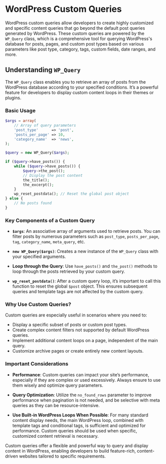 # WordPress Custom Queries

WordPress custom queries allow developers to create highly customized and specific content queries that go beyond the default post queries generated by WordPress. These custom queries are powered by the `WP_Query` class, which is a comprehensive tool for querying WordPress's database for posts, pages, and custom post types based on various parameters like post type, category, tags, custom fields, date ranges, and more.

## Understanding `WP_Query`

The `WP_Query` class enables you to retrieve an array of posts from the WordPress database according to your specified conditions. It’s a powerful feature for developers to display custom content loops in their themes or plugins.

### Basic Usage

```php
$args = array(
    // Array of query parameters
    'post_type'      => 'post',
    'posts_per_page' => 10,
    'category_name'  => 'news',
);

$query = new WP_Query($args);

if ($query->have_posts()) {
    while ($query->have_posts()) {
        $query->the_post();
        // Display the post content
        the_title();
        the_excerpt();
    }
    wp_reset_postdata(); // Reset the global post object
} else {
    // No posts found
}
```

### Key Components of a Custom Query

- **`$args`**: An associative array of arguments used to retrieve posts. You can filter posts by numerous parameters such as `post_type`, `posts_per_page`, `tag`, `category_name`, `meta_query`, etc.

- **`new WP_Query($args)`**: Creates a new instance of the `WP_Query` class with your specified arguments.

- **Loop through the Query**: Use `have_posts()` and `the_post()` methods to loop through the posts retrieved by your custom query.

- **`wp_reset_postdata()`**: After a custom query loop, it’s important to call this function to reset the global `$post` object. This ensures subsequent queries and template tags are not affected by the custom query.

### Why Use Custom Queries?

Custom queries are especially useful in scenarios where you need to:

- Display a specific subset of posts or custom post types.
- Create complex content filters not supported by default WordPress queries.
- Implement additional content loops on a page, independent of the main query.
- Customize archive pages or create entirely new content layouts.

### Important Considerations

- **Performance**: Custom queries can impact your site’s performance, especially if they are complex or used excessively. Always ensure to use them wisely and optimize query parameters.

- **Query Optimization**: Utilize the `no_found_rows` parameter to improve performance when pagination is not needed, and be selective with meta queries as they can be resource-intensive.

- **Use Built-in WordPress Loops When Possible**: For many standard content display needs, the main WordPress loop, combined with template tags and conditional tags, is sufficient and optimized for performance. Custom queries should be used when specific, customized content retrieval is necessary.

Custom queries offer a flexible and powerful way to query and display content in WordPress, enabling developers to build feature-rich, content-driven websites tailored to specific requirements.
